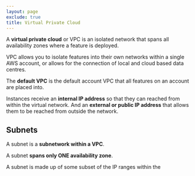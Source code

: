 ```yaml
---
layout: page
exclude: true
title: Virtual Private Cloud
---
```


A **virtual private cloud** or VPC is an isolated network that spans all availability zones where a feature is deployed.

VPC allows you to isolate features into their own networks within a single AWS account, or allows for the connection of local and cloud based data centres.

The **default VPC** is the default account VPC that all features on an account are placed into.

Instances receive an **internal IP address** so that they can reached from within the virtual network. And an **external or public IP address** that allows them to be reached from outside the network.

## Subnets

A subnet is a **subnetwork within a VPC**. 

A subnet **spans only ONE availability zone**.

A subnet is made up of some subset of the IP ranges within the 
<!--stackedit_data:
eyJoaXN0b3J5IjpbLTExNTIzODg3NDhdfQ==
-->